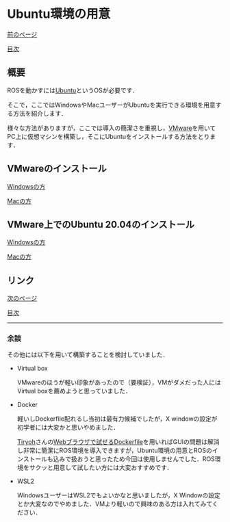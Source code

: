 # Ubuntu環境の用意

[前のページ](../)

[目次](../)

## 概要
ROSを動かすには[Ubuntu](http://www.ubuntulinux.jp/ubuntu)というOSが必要です．

そこで，ここではWindowsやMacユーザーがUbuntuを実行できる環境を用意する方法を紹介します．

様々な方法がありますが，ここでは導入の簡潔さを重視し，[VMware](https://www.vmware.com/jp/products/workstation-player.html)を用いてPC上に仮想マシンを構築し，そこにUbuntuをインストールする方法をとります．

## VMwareのインストール

[Windowsの方](./vmware/windows/)

[Macの方](./vmware/mac)

## VMware上でのUbuntu 20.04のインストール
[Windowsの方](./vmware/install-ubuntu/windows)

[Macの方](./vmware/install-ubuntu/mac)


## リンク
[次のページ](./ros/)

[目次](../)

---

### 余談
その他には以下を用いて構築することを検討していました．
- Virtual box
    
    VMwareのほうが軽い印象があったので（要検証），VMがダメだった人にはVirtual boxを薦めようと思っていました．
- Docker
    
    軽いしDockerfile配れるし当初は最有力候補でしたが，X windowの設定が初学者には大変かと思いやめました．
    
    [Tiryoh](https://github.com/Tiryoh)さんの[Webブラウザで試せるDockerfile](https://memoteki.net/archives/2955)を用いればGUIの問題は解消し非常に簡潔にROS環境を導入できますが，Ubuntu環境の用意とROSのインストールも込みで扱おうと思ったため今回は使用しませんでした．ROS環境をサクッと用意して試したい方には大変おすすめです．
- WSL2
    
    WindowsユーザーはWSL2でもよいかなと思いましたが，X Windowの設定とか大変なのでやめました．VMより軽いので興味のある方は入れてみてください．